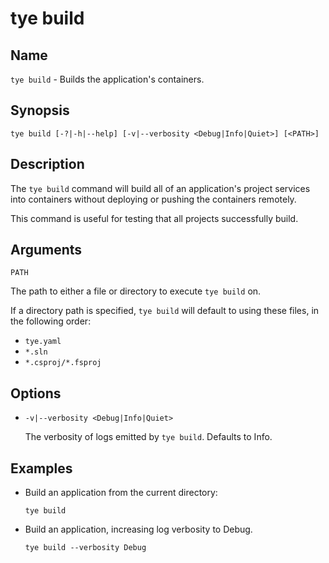 # tye build

## Name

`tye build` - Builds the application's containers.

## Synopsis 

```text
tye build [-?|-h|--help] [-v|--verbosity <Debug|Info|Quiet>] [<PATH>]
```

## Description

The `tye build` command will build all of an application's project services into containers without deploying or pushing the containers remotely. 

This command is useful for testing that all projects successfully build.

## Arguments

`PATH`

The path to either a file or directory to execute `tye build` on.

If a directory path is specified, `tye build` will default to using these files, in the following order:

- `tye.yaml`
- `*.sln`
- `*.csproj/*.fsproj`

## Options

- `-v|--verbosity <Debug|Info|Quiet>`

    The verbosity of logs emitted by `tye build`. Defaults to Info.


## Examples

- Build an application from the current directory:

    ```text
    tye build
    ```

- Build an application, increasing log verbosity to Debug.

    ```text
    tye build --verbosity Debug
    ```
